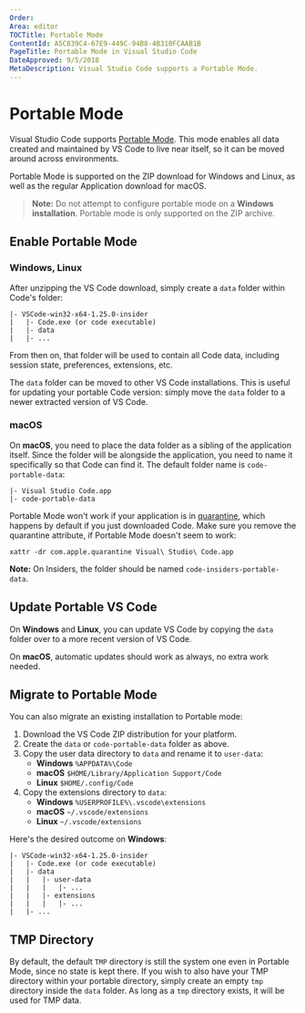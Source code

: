 ```yaml
---
Order:
Area: editor
TOCTitle: Portable Mode
ContentId: A5C839C4-67E9-449C-94B8-4B310FCAAB1B
PageTitle: Portable Mode in Visual Studio Code
DateApproved: 9/5/2018
MetaDescription: Visual Studio Code supports a Portable Mode.
---
```


# Portable Mode

Visual Studio Code supports [Portable Mode](https://en.wikipedia.org/wiki/Portable_application). This mode enables all data created and maintained by VS Code to live near itself, so it can be moved around across environments.

Portable Mode is supported on the ZIP download for Windows and Linux, as well as the regular Application download for macOS.

> **Note:** Do not attempt to configure portable mode on a **Windows installation**. Portable mode is only supported on the ZIP archive.

## Enable Portable Mode

### Windows, Linux

After unzipping the VS Code download, simply create a `data` folder within Code's folder:

```
|- VSCode-win32-x64-1.25.0-insider
|   |- Code.exe (or code executable)
|   |- data
|   |- ...
```

From then on, that folder will be used to contain all Code data, including session state, preferences, extensions, etc.

The `data` folder can be moved to other VS Code installations. This is useful for updating your portable Code version: simply move the `data` folder to a newer extracted version of VS Code.

### macOS

On **macOS**, you need to place the data folder as a sibling of the application itself. Since the folder will be alongside the application, you need to name it specifically so that Code can find it. The default folder name is `code-portable-data`:


```
|- Visual Studio Code.app
|- code-portable-data
```

Portable Mode won't work if your application is in [quarantine](https://apple.stackexchange.com/a/104875), which happens by default if you just downloaded Code. Make sure you remove the quarantine attribute, if Portable Mode doesn't seem to work:

```
xattr -dr com.apple.quarantine Visual\ Studio\ Code.app
```

**Note:** On Insiders, the folder should be named `code-insiders-portable-data`.

## Update Portable VS Code

On **Windows** and **Linux**, you can update VS Code by copying the `data` folder over to a more recent version of VS Code.

On **macOS**, automatic updates should work as always, no extra work needed.

## Migrate to Portable Mode

You can also migrate an existing installation to Portable mode:

1. Download the VS Code ZIP distribution for your platform.
2. Create the `data` or `code-portable-data` folder as above.
3. Copy the user data directory to `data` and rename it to `user-data`:
    * **Windows** `%APPDATA%\Code`
    * **macOS** `$HOME/Library/Application Support/Code`
    * **Linux** `$HOME/.config/Code`
4. Copy the extensions directory to `data`:
    * **Windows** `%USERPROFILE%\.vscode\extensions`
    * **macOS** `~/.vscode/extensions`
    * **Linux** `~/.vscode/extensions`

Here's the desired outcome on **Windows**:

```
|- VSCode-win32-x64-1.25.0-insider
|   |- Code.exe (or code executable)
|   |- data
|   |   |- user-data
|   |   |   |- ...
|   |   |- extensions
|   |   |   |- ...
|   |- ...
```

## TMP Directory

By default, the default `TMP` directory is still the system one even in Portable Mode, since no state is kept there. If you wish to also have your TMP directory within your portable directory, simply create an empty `tmp` directory inside the `data` folder. As long as a `tmp` directory exists, it will be used for TMP data.
